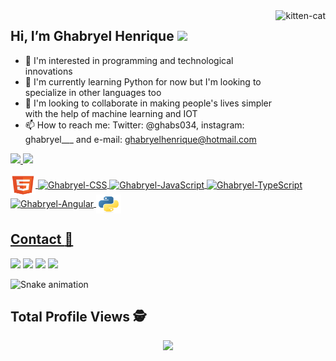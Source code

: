 <div>
 <img height="250em" align="right" alt="kitten-cat" src="https://c.tenor.com/_DOBjnGspYAAAAAC/code-coding.gif">
</div>

##  Hi, I’m Ghabryel Henrique <img src="https://raw.githubusercontent.com/iampavangandhi/iampavangandhi/master/gifs/Hi.gif" width="30px"></h2>

- 👀 I'm interested in programming and technological innovations
- 🌱 I'm currently learning Python for now but I'm looking to specialize in other languages too
- 💞️ I'm looking to collaborate in making people's lives simpler with the help of machine learning and IOT
- 📫 How to reach me: Twitter: @ghabs034, instagram: ghabryel___ and e-mail: ghabryelhenrique@hotmail.com

 <div>
  <a href="https://github.com/GhabryelHenrique">
  <img height="152em" src="https://github-readme-stats.vercel.app/api?username=GhabryelHenrique&show_icons=true&theme=dark&include_all_commits=true&count_private=true"/>
  <img height="152em" src="https://github-readme-stats.vercel.app/api/top-langs/?username=GhabryelHenrique&layout=compact&&langs_count=7&theme=dark"/>
</div>
 
 <div style="display: inline_block"><br>
  <img align="center" alt="Ghabryel-HTML" height="30" width="40" src="https://raw.githubusercontent.com/devicons/devicon/master/icons/html5/html5-original.svg">
  <img align="center" alt="Ghabryel-CSS" height="30" width="40" src="https://cdn.jsdelivr.net/gh/devicons/devicon/icons/css3/css3-original.svg" />
  <img align="center" alt="Ghabryel-JavaScript" height="30" width="40" src="https://cdn.jsdelivr.net/gh/devicons/devicon/icons/javascript/javascript-original.svg" />
  <img align="center" alt="Ghabryel-TypeScript" height="30" width="40" src="https://cdn.jsdelivr.net/gh/devicons/devicon/icons/typescript/typescript-original.svg" />

  <img align="center" alt="Ghabryel-Angular" height="30" width="40" src="https://cdn.jsdelivr.net/gh/devicons/devicon/icons/angularjs/angularjs-original.svg" />
  <img align="center" alt="Ghabryel-Python" height="30" width="40" src="https://raw.githubusercontent.com/devicons/devicon/master/icons/python/python-original.svg">

 </div>
  
## Contact :iphone:
 
<div>
  <a href="https://github.com/GhabryelHenrique">
      <img  src="https://img.shields.io/badge/github-%23100000.svg?&style=for-the-badge&logo=github&logoColor=white&link=mailto:https://github.com/GhabryelHenrique" target="_blank"></a>
  <a href="mailto:ghabryelhenrique@gmail.com">
      <img src="https://img.shields.io/badge/gmail-D14836?&style=for-the-badge&logo=gmail&logoColor=white&link=mailto:ghabryelhenrique@gmail.com" target="_blank"></a>
  <a href="https://www.instagram.com/ghabryel__/" target="_blank"><img src="https://img.shields.io/badge/-Instagram-%23E4405F?style=for-the-badge&logo=instagram&logoColor=white" target="_blank"></a>
  <a href="https://www.linkedin.com/in/ghabryel-henrique-27298919a/" target="_blank"><img src="https://img.shields.io/badge/-LinkedIn-%230077B5?style=for-the-badge&logo=linkedin&logoColor=white" target="_blank"></a> 
 
  ![Snake animation](https://github.com/GhabryelHenrique/GhabryelHenrique/blob/output/github-contribution-grid-snake.svg)
 
</div>

 ## Total Profile Views :detective: <br>
 <p align="center"> 
   <img alingn="center" src="https://profile-counter.glitch.me/GhabryelHenrique/count.svg" />
 </p>

</p>
<!---
GhabryelHenrique/GhabryelHenrique is a ✨ special ✨ repository because its `README.md` (this file) appears on your GitHub profile.
You can click the Preview link to take a look at your changes.
--->

